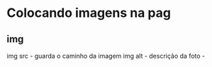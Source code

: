  # Colocando imagens na pag


 ## img

 img src  - guarda o caminho da imagem 
 img alt - descrição da foto - 
